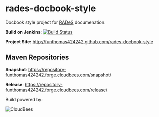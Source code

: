 rades-docbook-style
===================

Docbook style project for [RADeS](https://github.com/FunThomas424242/RADeS) documenation.

**Build on Jenkins**: [![Build Status](https://funthomas424242.ci.cloudbees.com/job/rades-docbook-style/badge/icon)](https://funthomas424242.ci.cloudbees.com/job/rades-docbook-style/)

**Project Site:** http://funthomas424242.github.com/rades-docbook-style

Maven Repositories
------------------

**Snapshot**: https://repository-funthomas424242.forge.cloudbees.com/snapshot/

**Release**: https://repository-funthomas424242.forge.cloudbees.com/release/

Build powered by:

![CloudBees](http://web-static-cloudfront.s3.amazonaws.com/images/badges/BuiltOnDEV.png)

